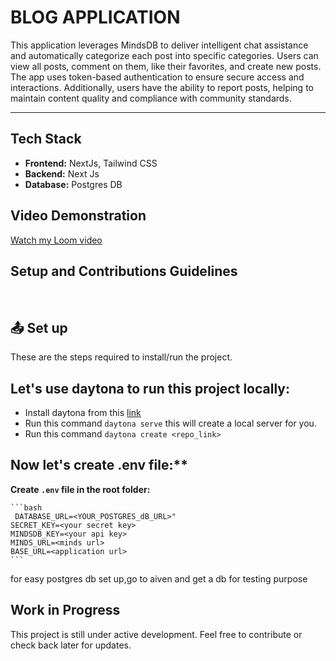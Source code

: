 <h1>BLOG APPLICATION</h1>

<p>

This application leverages MindsDB to deliver intelligent chat assistance and automatically categorize each post into specific categories. Users can view all posts, comment on them, like their favorites, and create new posts. The app uses token-based authentication to ensure secure access and interactions. Additionally, users have the ability to report posts, helping to maintain content quality and compliance with community standards.

</p>
<hr>

## Tech Stack

- **Frontend:** NextJs, Tailwind CSS
- **Backend:** Next Js
- **Database:** Postgres DB

## Video Demonstration

[Watch my Loom video](https://www.loom.com/share/999e9aaeb32940739632c095bdcb16aa?sid=c76806a1-f328-498f-9986-889378fb2568)

## Setup and Contributions Guidelines

$~$

## :outbox_tray: Set up

These are the steps required to install/run the project.

## Let's use daytona to run this project locally:

- Install daytona from this [link](https://www.daytona.io/docs/installation/installation/)
- Run this command `daytona serve` this will create a local server for you.
- Run this command  `daytona create <repo_link>`

## Now let's create .env file:**
**Create `.env` file in the root folder:**

    ```bash
     DATABASE_URL=<YOUR_POSTGRES_dB_URL>"
    SECRET_KEY=<your secret key>
    MINDSDB_KEY=<your api key>
    MINDS_URL=<minds url>
    BASE_URL=<application url>
    ```
  for easy postgres db set up,go to aiven and get a db for testing purpose
## Work in Progress

This project is still under active development. Feel free to contribute or check back later for updates.



